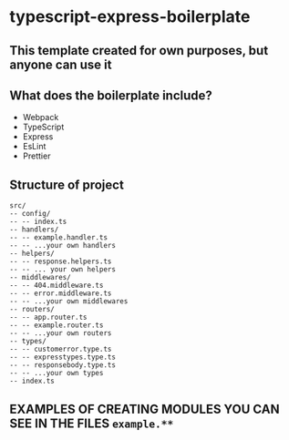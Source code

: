 # typescript-express-boilerplate

## This template created for own purposes, but anyone can use it

## What does the boilerplate include?

- Webpack
- TypeScript
- Express
- EsLint
- Prettier

## Structure of project

```
src/
-- config/
-- -- index.ts
-- handlers/
-- -- example.handler.ts
-- -- ...your own handlers
-- helpers/
-- -- response.helpers.ts
-- -- ... your own helpers
-- middlewares/
-- -- 404.middleware.ts
-- -- error.middleware.ts
-- -- ...your own middlewares
-- routers/
-- -- app.router.ts
-- -- example.router.ts
-- -- ...your own routers
-- types/
-- -- customerror.type.ts
-- -- expresstypes.type.ts
-- -- responsebody.type.ts
-- -- ...your own types
-- index.ts
```

## EXAMPLES OF CREATING MODULES YOU CAN SEE IN THE FILES `example.**`
